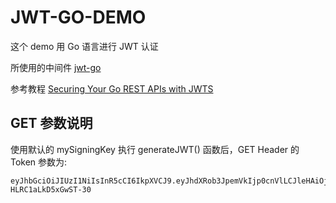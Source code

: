 # JWT-GO-DEMO

这个 demo 用 Go 语言进行 JWT 认证

所使用的中间件 [jwt-go](https://pkg.go.dev/github.com/dgrijalva/jwt-go?tab=doc)

参考教程 [Securing Your Go REST APIs with JWTS](https://www.youtube.com/watch?v=-Scg9INymBs)

## GET 参数说明

使用默认的 mySigningKey 执行 generateJWT() 函数后，GET Header 的 Token 参数为: 

```
eyJhbGciOiJIUzI1NiIsInR5cCI6IkpXVCJ9.eyJhdXRob3JpemVkIjp0cnVlLCJleHAiOjE1OTczNzg1MzcsInVzZXIiOiJ3aW5uZXJ3aW50ZXIifQ.PPGqKZe1tFanH9YQyG28HHUV-HLRC1aLkD5xGwST-30
```